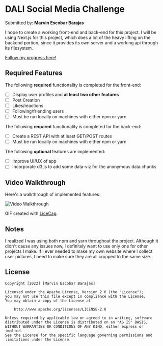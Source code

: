 # DALI Social Media Challenge

Submitted by: **Marvin Escobar Barajas**

I hope to create a working front-end and back-end for this project. I will
be using Next.js for this project, which does a lot of the heavy lifting on 
the backend portion, since it provides its own server and a working api 
through its filesystem.

[Follow my progress here!](https://github.com/Marvinesc3/social-media-challenge-dali/blob/main/todo.md)

## Required Features

The following **required** functionality is completed for the front-end:

* [ ] Display user profiles and **at least two other features**
* [ ] Post Creation
* [ ] Likes/reactions
* [ ] Following/friending users
* [ ] Must be run locally on machines with either npm or yarn

The following **required** functionality is completed for the back-end:

* [ ] Create a REST API with at least GET/POST routes
* [ ] Must be run locally on machines with either npm or yarn

The following **optional** features are implemented:

* [ ] Improve UI/UX of app
* [ ] incorporate d3.js to add some data-viz for the anonymous data chunks

## Video Walkthrough

Here's a walkthrough of implemented features:

<img src='app_recording.gif' title='Video Walkthrough' width='' alt='Video Walkthrough' />

<!-- Replace this with whatever GIF tool you used! -->
GIF created with [LiceCap](http://www.cockos.com/licecap/).  
<!-- Other options include:
[Kap](https://getkap.co/) for macOS
[ScreenToGif](https://www.screentogif.com/) for Windows
[peek](https://github.com/phw/peek) for Linux. -->

## Notes
I realized I was using both npm and yarn throughout the project. Although it didn't cause any issues now, I definitely want to use only one for other projects I make.
If I ever needed to make my own website where I collect user pictures,
I need to make sure they are all cropped to the same size. 
## License

    Copyright [2022] [Marvin Escobar Barajas]

    Licensed under the Apache License, Version 2.0 (the "License");
    you may not use this file except in compliance with the License.
    You may obtain a copy of the License at

        http://www.apache.org/licenses/LICENSE-2.0

    Unless required by applicable law or agreed to in writing, software
    distributed under the License is distributed on an "AS IS" BASIS,
    WITHOUT WARRANTIES OR CONDITIONS OF ANY KIND, either express or implied.
    See the License for the specific language governing permissions and
    limitations under the License.
